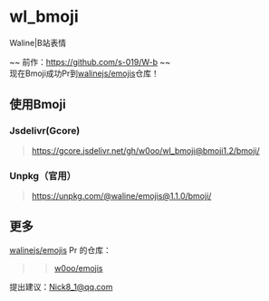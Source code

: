 # wl_bmoji
Waline|B站表情

~~ 前作：https://github.com/s-019/W-b ~~    
现在Bmoji成功Pr到[walinejs/emojis](/walinejs/emojis)仓库！

## 使用Bmoji
### Jsdelivr(Gcore)
> https://gcore.jsdelivr.net/gh/w0oo/wl_bmoji@bmoji1.2/bmoji/

### Unpkg（官用）
> https://unpkg.com/@waline/emojis@1.1.0/bmoji/

## 更多
[walinejs/emojis](/walinejs/emojis) Pr 的仓库：    
>> [w0oo/emojis](w0oo/emojis)

提出建议：Nick8_1@qq.com
